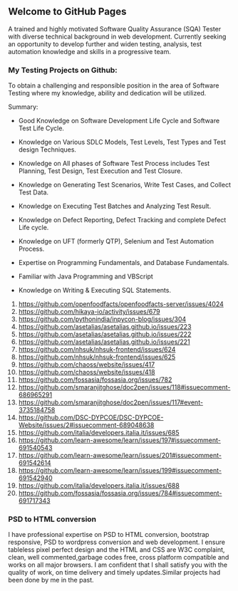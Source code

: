 ## Welcome to GitHub Pages

A trained and highly motivated Software Quality Assurance (SQA) Tester with diverse technical background in web development. Currently seeking an opportunity to develop further and widen testing, analysis, test automation knowledge and skills in a progressive team.
### My Testing Projects on Github:
To obtain a challenging and responsible position in the area of Software Testing where my knowledge, ability and dedication will be utilized.

Summary:

* Good Knowledge on Software Development Life Cycle and Software Test Life Cycle.

* Knowledge on Various SDLC Models, Test Levels, Test Types and Test design Techniques.

* Knowledge on All phases of Software Test Process includes Test Planning, Test Design, Test Execution and Test Closure.

* Knowledge on Generating Test Scenarios, Write Test Cases, and Collect Test Data.

* Knowledge on Executing Test Batches and Analyzing Test Result.

* Knowledge on Defect Reporting, Defect Tracking and complete Defect Life cycle.

* Knowledge on UFT (formerly QTP), Selenium and Test Automation Process.

* Expertise on Programming Fundamentals, and Database Fundamentals.

* Familiar with Java Programming and VBScript

* Knowledge on Writing & Executing SQL Statements.

1. https://github.com/openfoodfacts/openfoodfacts-server/issues/4024
1. https://github.com/hikaya-io/activity/issues/679
1. https://github.com/pythonindia/inpycon-blog/issues/304
1. https://github.com/asetalias/asetalias.github.io/issues/223
1. https://github.com/asetalias/asetalias.github.io/issues/222
1. https://github.com/asetalias/asetalias.github.io/issues/221
1. https://github.com/nhsuk/nhsuk-frontend/issues/624
1. https://github.com/nhsuk/nhsuk-frontend/issues/625
1. https://github.com/chaoss/website/issues/417
1. https://github.com/chaoss/website/issues/418
1. https://github.com/fossasia/fossasia.org/issues/782
1. https://github.com/smaranjitghose/doc2pen/issues/118#issuecomment-686965291
1. https://github.com/smaranjitghose/doc2pen/issues/117#event-3735184758
1. https://github.com/DSC-DYPCOE/DSC-DYPCOE-Website/issues/2#issuecomment-689048638
1. https://github.com/italia/developers.italia.it/issues/685
1. https://github.com/learn-awesome/learn/issues/197#issuecomment-691540543
1. https://github.com/learn-awesome/learn/issues/201#issuecomment-691542614
1. https://github.com/learn-awesome/learn/issues/199#issuecomment-691542940
1. https://github.com/italia/developers.italia.it/issues/688
1. https://github.com/fossasia/fossasia.org/issues/784#issuecomment-691717343





### PSD to HTML conversion

I have professional expertise on PSD to HTML conversion, bootstrap responsive, PSD to wordpress conversion and web development. I ensure tableless pixel perfect design and the HTML and CSS are W3C complaint, clean, well commented,garbage codes free, cross platform compatible and works on all major browsers. I am confident that I shall satisfy you with the quality of work, on time delivery and timely updates.Similar projects had been done by me in the past.

